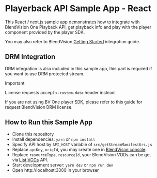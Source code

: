 # Playerback API Sample App - React

This React / next.js sample app demonstrates how to integrate with BlendVision One Playback API, get playback info and play with the player component provided by the player SDK.

You may also refer to BlendVision <a href="https://developers.blendvision.com/docs/player/web-sdk/quick-start" target="_blank"> Getting Started</a> integration guide.



## DRM Integration

DRM integration is also included in this sample app, this part is required if you want to use DRM protected stream.

> [!Important]  
> License requests accept `x-custom-data` header instead.

If you are not using BV One player SDK, please refer to this [guide](https://developers.blendvision.com/docs/content-protection/drm-license) for request BlendVision DRM license.

## How to Run this Sample App

- Clone this repository
- Install dependencies: `yarn` or `npm install`
- Specify API host by `API_HOST` variable of `src/getStreamManifestUrs.js`
- Replace `apiKey`, `origId`, you may create one in [BlendVison console](https://app.one.blendvision.com/en/developers/api-token).
- Replace `resourceType`, `resourceId`, your BlendVision VODs can be get via [List VODs](https://developers.blendvision.com/docs/api/bv-one/public-cms-service-list-vo-ds) API.
- Start development server: `yarn dev` or `npm run dev`
- Open http://localhost:3000 in your browser
